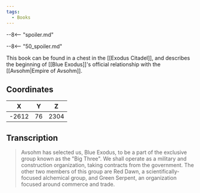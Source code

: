```yaml
---
tags:
  - Books
---
```


--8<-- "spoiler.md"

--8<-- "50_spoiler.md"

This book can be found in a chest in the [[Exodus Citadel]], and describes the beginning of [[Blue Exodus]]'s official relationship with the [[Avsohm|Empire of Avsohm]].

## Coordinates
| **X** | **Y** | **Z** |
| :---: | :---: | :---: |
| -2612 |  76   | 2304  |

## Transcription
> Avsohm has selected us, Blue Exodus, to be a part of the exclusive group known as the "Big Three". We shall operate as a military and construction organization, taking contracts from the government. The other two members of this group are Red Dawn, a scientifically-focused alchemical group, and Green Serpent, an organization focused around commerce and trade.

